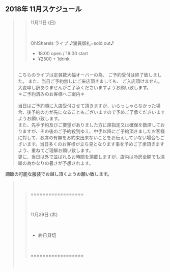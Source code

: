 ## 2018年 11月スケジュール

>> 11月11日 (日)
>> 
>> <br/>
>> 
>> Oh!Sharels ライブ   ♪満員御礼=sold out♪
>>               
>> - 18:00 open / 19:00 start
>> - ¥2500 + 1drink
>
> <br/>
>  こちらのライブは定員数大幅オーバーの為、
>  ご予約受付は終了致しました。
>  また、当日ご予約無しにご来店頂きましても、
>  ご入店頂けません。
>  大変申し訳ありませんがご了承くださいますようお願い致します。
> 
> <br/>
>  ＊ご予約済みのお客様へご案内＊
> <br/>
> <br/>
>  当日はご予約順に入店受付させて頂きますが、いらっしゃらなかった場合、後予約の方が先になることもございますので予めご了承くださいますようお願い致します。
> <br/>
>  また、先手予約及びご要望がありました方に席指定又は確保を数席しておりますが、その後のご予約殺到ゆえ、中手以降にご予約頂きましたお客様に対して、お席の有無をお約束出来ないことをお伝えしていない場合もございます。当日多くのお客様が立ち見となります事を予めご了承頂きますよう、重ねてご理解お願い致します。
>
> <br/>
>  更に、当日は外で並ばれるお時間を頂戴しますが、店内は冷房全開でも混雑の為かなりの暑さが予想されます。
調節の可能な服装でお越し頂くようお願い致します。
> <br/>
>
>> ==================
>> 
>> <br/>
>> 
>> 11月29日 (木)
>> 
>> <br/>
>> 
>> - 終日貸切
>> 
>> <br/>
>> 
>> ==================
>
> <br/>
